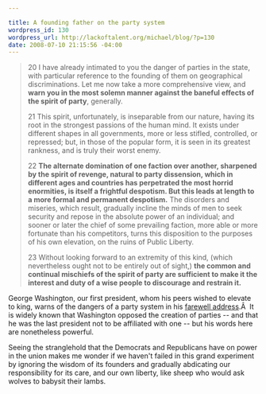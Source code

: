 ```yaml
--- 

title: A founding father on the party system
wordpress_id: 130
wordpress_url: http://lackoftalent.org/michael/blog/?p=130
date: 2008-07-10 21:15:56 -04:00
---
```

<blockquote>20 I have already intimated to you the danger of parties in the state, with particular reference to the founding of them on geographical discriminations. Let me now take a more comprehensive view, and <strong>warn you in the most solemn manner against the baneful effects of the spirit of party</strong>, generally.

21 This spirit, unfortunately, is inseparable from our nature, having its root in the strongest passions of the human mind. It exists under different shapes in all governments, more or less stifled, controlled, or repressed; but, in those of the popular form, it is seen in its greatest rankness, and is truly their worst enemy.

22 <strong>The alternate domination of one faction over another, sharpened by the spirit of revenge, natural to party dissension, which in different ages and countries has perpetrated the most horrid enormities, is itself a frightful despotism. But this leads at length to a more formal and permanent despotism.</strong> The disorders and miseries, which result, gradually incline the minds of men to seek security and repose in the absolute power of an individual; and sooner or later the chief of some prevailing faction, more able or more fortunate than his competitors, turns this disposition to the purposes of his own elevation, on the ruins of Public Liberty.

23 Without looking forward to an extremity of this kind, (which nevertheless ought not to be entirely out of sight,) <strong>the common and continual mischiefs of the spirit of party are sufficient to make it the interest and duty of a wise people to discourage and restrain it.</strong></blockquote>
George Washington, our first president, whom his peers wished to elevate to king, warns of the dangers of a party system in his <a href="http://www.earlyamerica.com/earlyamerica/milestones/farewell/text.html" target="_blank">farewell address</a>.Â  It is widely known that Washington opposed the creation of parties -- and that he was the last president not to be affiliated with one -- but his words here are nonetheless powerful.

Seeing the stranglehold that the Democrats and Republicans have on power in the union makes me wonder if we haven't failed in this grand experiment by ignoring the wisdom of its founders and gradually abdicating our responsibility for its care, and our own liberty, like sheep who would ask wolves to babysit their lambs.
